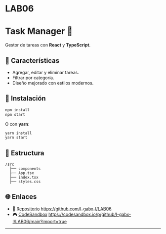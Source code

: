 # LAB06
# Task Manager 📝

Gestor de tareas con **React** y **TypeScript**.

## 🚀 Características
- Agregar, editar y eliminar tareas.
- Filtrar por categoría.
- Diseño mejorado con estilos modernos.

## 📌 Instalación
```sh
npm install
npm start
```
O con **yarn**:
```sh
yarn install
yarn start
```

## 📁 Estructura
```
/src
  ├── components
  ├── App.tsx
  ├── index.tsx
  ├── styles.css
```

## 🌐 Enlaces
- 🔗 [Repositorio](#)  https://github.com/I-gabx-I/LAB06
- 🎮 [CodeSandbox](#)  https://codesandbox.io/p/github/I-gabx-I/LAB06/main?import=true

---
